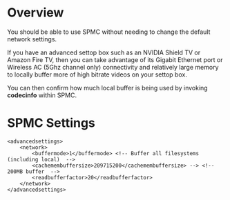 # Overview
You should be able to use SPMC without needing to change the default network settings.

If you have an advanced settop box such as an NVIDIA Shield TV or Amazon Fire TV, then you can take advantage of its Gigabit Ethernet port or Wireless AC (5Ghz channel only) connectivity and relatively large memory to locally buffer more of high bitrate videos on your settop box. 

You can then confirm how much local buffer is being used by invoking **codecinfo** within SPMC.

# SPMC Settings
```
<advancedsettings>
	<network>
   		<buffermode>1</buffermode> <!-- Buffer all filesystems (including local)  -->
   		<cachemembuffersize>209715200</cachemembuffersize> --> <!-- 200MB buffer  -->
	    <readbufferfactor>20</readbufferfactor>
	</network>
</advancedsettings>
```